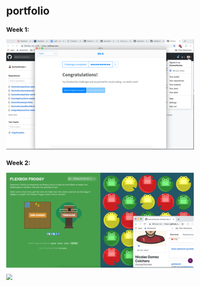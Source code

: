 # portfolio


### Week 1:


![](lab1/BewijsWeek1.png)


### Week 2:


![](lab2/Prove_Froggy_Nicolas.png)


![](Prove_GridGarden_Nicolas.png)

